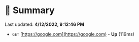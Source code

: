 # 📖 Summary
Last updated: **4/12/2022, 9:12:46 PM**

- `GET` [https://google.com](https://google.com) - **Up** (119ms)
